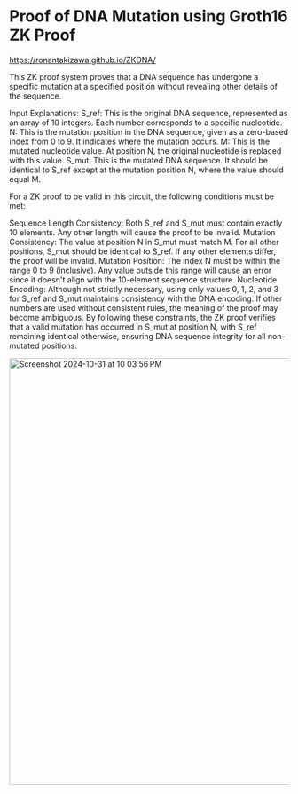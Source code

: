 # Proof of DNA Mutation using Groth16 ZK Proof

https://ronantakizawa.github.io/ZKDNA/

This ZK proof system proves that a DNA sequence has undergone a specific mutation at a specified position without revealing other details of the sequence.

Input Explanations:
S_ref: This is the original DNA sequence, represented as an array of 10 integers. Each number corresponds to a specific nucleotide.
N: This is the mutation position in the DNA sequence, given as a zero-based index from 0 to 9. It indicates where the mutation occurs.
M: This is the mutated nucleotide value. At position N, the original nucleotide is replaced with this value.
S_mut: This is the mutated DNA sequence. It should be identical to S_ref except at the mutation position N, where the value should equal M.

For a ZK proof to be valid in this circuit, the following conditions must be met:

Sequence Length Consistency: Both S_ref and S_mut must contain exactly 10 elements. Any other length will cause the proof to be invalid.
Mutation Consistency: The value at position N in S_mut must match M. For all other positions, S_mut should be identical to S_ref. If any other elements differ, the proof will be invalid.
Mutation Position: The index N must be within the range 0 to 9 (inclusive). Any value outside this range will cause an error since it doesn't align with the 10-element sequence structure.
Nucleotide Encoding: Although not strictly necessary, using only values 0, 1, 2, and 3 for S_ref and S_mut maintains consistency with the DNA encoding. If other numbers are used without consistent rules, the meaning of the proof may become ambiguous.
By following these constraints, the ZK proof verifies that a valid mutation has occurred in S_mut at position N, with S_ref remaining identical otherwise, ensuring DNA sequence integrity for all non-mutated positions.

<img width="769" alt="Screenshot 2024-10-31 at 10 03 56 PM" src="https://github.com/user-attachments/assets/f62106cf-cc45-4c2a-a7cb-ee156550bbce">
